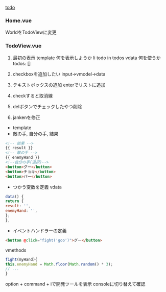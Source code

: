[todo]("https://qiita.com/moonglows76/items/358ef3cd1566c38ece3a")
### Home.vue
WorldをTodoViewに変更
### TodoView.vue
1. 最初の表示
template 何を表示しようか
li todo in todos
vdata 何を使うか
todos: []
2. checkboxを追加したい
input→vmodel→data
3. テキストボックスの追加
enterでリストに追加
4. checkすると取消線
5. delボタンでチェックしたやつ削除

4. jankenを修正
* template
* 敵の手, 自分の手, 結果
```html
<!-- 結果 -->
{{ result }}
<!-- 敵の手 -->
{{ enemyHand }}
<!--自分の手(選択)-->
<button>グー</button>
<button>チョキ</button>
<button>パー</button>
```
* つかう変数を定義
vdata
```js
data() {
return {
result: '',
enemyHand: '',
};
},
```
* イベントハンドラーの定義
```html
<button @click="fight('goo')">グー</button>
```
vmethods
```js
fight(myHand){
this.enemyHand = Math.floor(Math.random() * 3);
// ...
}
```
option + command + iで開発ツールを表示
consoleに切り替えて確認
